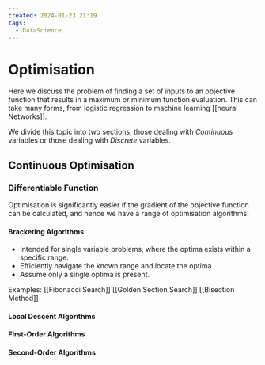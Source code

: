 ```yaml
---
created: 2024-01-23 21:19
tags:
  - DataScience
---
```


# Optimisation

Here we discuss the problem of finding a set of inputs to an objective function that results in a maximum or minimum function evaluation. This can take many forms, from logistic regression to machine learning [[neural Networks]]. 

We divide this topic into two sections, those dealing with *Continuous* variables or those dealing with *Discrete* variables.

## Continuous Optimisation

### Differentiable Function

Optimisation is significantly easier if the gradient of the objective function can be calculated, and hence we have a range of optimisation algorithms:

#### Bracketing Algorithms

- Intended for single variable problems, where the optima exists within a specific range.
- Efficiently navigate the known range and locate the optima
- Assume only a single optima is present.

Examples:
[[Fibonacci Search]]
[[Golden Section Search]]
[[Bisection Method]]
#### Local Descent Algorithms


#### First-Order Algorithms

#### Second-Order Algorithms



